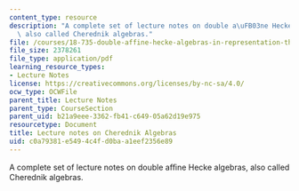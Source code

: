 ```yaml
---
content_type: resource
description: "A complete set of lecture notes on double a\uFB03ne Hecke algebras,\
  \ also called Cherednik algebras."
file: /courses/18-735-double-affine-hecke-algebras-in-representation-theory-combinatorics-geometry-and-mathematical-physics-fall-2009/c0a79381e5494c4fd0baa1eef2356e89_MIT18_735F09_lec.pdf
file_size: 2378261
file_type: application/pdf
learning_resource_types:
- Lecture Notes
license: https://creativecommons.org/licenses/by-nc-sa/4.0/
ocw_type: OCWFile
parent_title: Lecture Notes
parent_type: CourseSection
parent_uid: b21a9eee-3362-fb41-c649-05a62d19e975
resourcetype: Document
title: Lecture notes on Cherednik Algebras
uid: c0a79381-e549-4c4f-d0ba-a1eef2356e89
---
```

A complete set of lecture notes on double aﬃne Hecke algebras, also called Cherednik algebras.